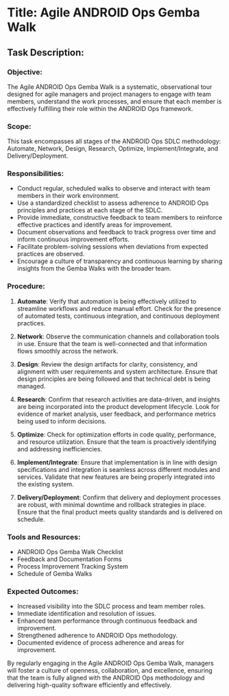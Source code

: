 # Title: Agile ANDROID Ops Gemba Walk
 
## Task Description:
 
### Objective:
The Agile ANDROID Ops Gemba Walk is a systematic, observational tour designed for agile managers and project managers to engage with team members, understand the work processes, and ensure that each member is effectively fulfilling their role within the ANDROID Ops framework.
 
### Scope:
This task encompasses all stages of the ANDROID Ops SDLC methodology: Automate, Network, Design, Research, Optimize, Implement/Integrate, and Delivery/Deployment.
 
### Responsibilities:
- Conduct regular, scheduled walks to observe and interact with team members in their work environment.
- Use a standardized checklist to assess adherence to ANDROID Ops principles and practices at each stage of the SDLC.
- Provide immediate, constructive feedback to team members to reinforce effective practices and identify areas for improvement.
- Document observations and feedback to track progress over time and inform continuous improvement efforts.
- Facilitate problem-solving sessions when deviations from expected practices are observed.
- Encourage a culture of transparency and continuous learning by sharing insights from the Gemba Walks with the broader team.
 
### Procedure:
1. **Automate**: Verify that automation is being effectively utilized to streamline workflows and reduce manual effort. Check for the presence of automated tests, continuous integration, and continuous deployment practices.
   
2. **Network**: Observe the communication channels and collaboration tools in use. Ensure that the team is well-connected and that information flows smoothly across the network.
 
3. **Design**: Review the design artifacts for clarity, consistency, and alignment with user requirements and system architecture. Ensure that design principles are being followed and that technical debt is being managed.
 
4. **Research**: Confirm that research activities are data-driven, and insights are being incorporated into the product development lifecycle. Look for evidence of market analysis, user feedback, and performance metrics being used to inform decisions.
 
5. **Optimize**: Check for optimization efforts in code quality, performance, and resource utilization. Ensure that the team is proactively identifying and addressing inefficiencies.
 
6. **Implement/Integrate**: Ensure that implementation is in line with design specifications and integration is seamless across different modules and services. Validate that new features are being properly integrated into the existing system.
 
7. **Delivery/Deployment**: Confirm that delivery and deployment processes are robust, with minimal downtime and rollback strategies in place. Ensure that the final product meets quality standards and is delivered on schedule.
 
### Tools and Resources:
- ANDROID Ops Gemba Walk Checklist
- Feedback and Documentation Forms
- Process Improvement Tracking System
- Schedule of Gemba Walks
 
### Expected Outcomes:
- Increased visibility into the SDLC process and team member roles.
- Immediate identification and resolution of issues.
- Enhanced team performance through continuous feedback and improvement.
- Strengthened adherence to ANDROID Ops methodology.
- Documented evidence of process adherence and areas for improvement.
 
By regularly engaging in the Agile ANDROID Ops Gemba Walk, managers will foster a culture of openness, collaboration, and excellence, ensuring that the team is fully aligned with the ANDROID Ops methodology and delivering high-quality software efficiently and effectively.
